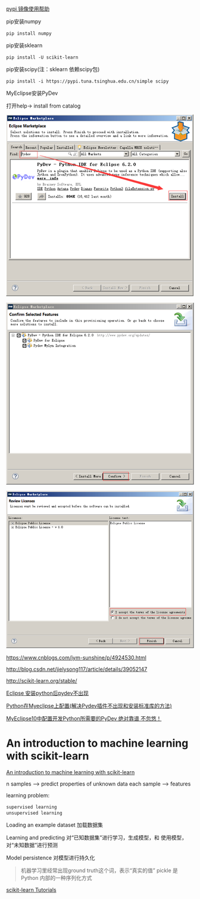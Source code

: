 
[pypi 镜像使用帮助](https://mirrors.tuna.tsinghua.edu.cn/help/pypi/)

pip安装numpy

	pip install numpy

pip安装sklearn

	pip install -U scikit-learn

pip安装scipy(注：sklearn 依赖scipy包)

	pip install -i https://pypi.tuna.tsinghua.edu.cn/simple scipy

MyEclipse安装PyDev

打开help-> install from catalog

![](images/pydev/20180125182235.png)

![](images/pydev/20180125182305.png)

![](images/pydev/20180125182330.png)

https://www.cnblogs.com/jym-sunshine/p/4924530.html

http://blog.csdn.net/jielysong117/article/details/39052147

http://scikit-learn.org/stable/

[Eclipse 安装python后pydev不出现](https://www.cnblogs.com/MazeHong/p/7225087.html)

[Python在Myeclipse上配置(解决Pydev插件不出现和安装标准库的方法)](http://blog.csdn.net/danielntz/article/details/51429686)

[MyEclipse10中配置开发Python所需要的PyDev 绝对靠谱 不忽悠！](https://www.cnblogs.com/simith/p/5090716.html)


# An introduction to machine learning with scikit-learn #

[An introduction to machine learning with scikit-learn](http://scikit-learn.org/stable/tutorial/basic/tutorial.html)

n samples --> predict properties of unknown data
each sample --> features

learning problem:

	supervised learning
	unsupervised learning

Loading an example dataset 加载数据集

Learning and predicting 对“已知数据集”进行学习，生成模型，和 使用模型，对“未知数据”进行预测

Model persistence 对模型进行持久化

> 机器学习里经常出现ground truth这个词，表示“真实的值”
> pickle 是 Python 内部的一种序列化方式


[scikit-learn Tutorials](http://scikit-learn.org/stable/tutorial/index.html)



